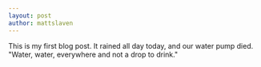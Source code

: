 ```yaml
---
layout: post
author: mattslaven
---
```

This is my first blog post. It rained all day today, and our water pump died. "Water, water, everywhere and not a drop to drink."
